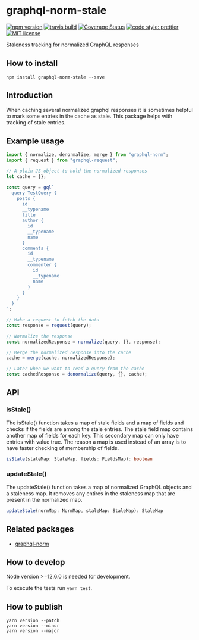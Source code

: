 # graphql-norm-stale

[![npm version][version-image]][version-url]
[![travis build][travis-image]][travis-url]
[![Coverage Status][codecov-image]][codecov-url]
[![code style: prettier][prettier-image]][prettier-url]
[![MIT license][license-image]][license-url]

Staleness tracking for normalized GraphQL responses

## How to install

```
npm install graphql-norm-stale --save
```

## Introduction

When caching several normalized graphql responses it is sometimes helpful to mark some entries in the cache as stale. This package helps with tracking of stale entries.

## Example usage

```js
import { normalize, denormalize, merge } from "graphql-norm";
import { request } from "graphql-request";

// A plain JS object to hold the normalized responses
let cache = {};

const query = gql`
  query TestQuery {
    posts {
      id
      __typename
      title
      author {
        id
        __typename
        name
      }
      comments {
        id
        __typename
        commenter {
          id
          __typename
          name
        }
      }
    }
  }
`;

// Make a request to fetch the data
const response = request(query);

// Normalize the response
const normalizedResponse = normalize(query, {}, response);

// Merge the normalized response into the cache
cache = merge(cache, normalizedResponse);

// Later when we want to read a query from the cache
const cachedResponse = denormalize(query, {}, cache);
```

## API

### isStale()

The isStale() function takes a map of stale fields and a map of fields and checks if the fields are among the stale entries. The stale field map contains another map of fields for each key. This secondary map can only have entries with value true. The reason a map is used instead of an array is to have faster checking of membership of fields.

```ts
isStale(staleMap: StaleMap, fields: FieldsMap): boolean
```

### updateStale()

The updateStale() function takes a map of normalized GraphQL objects and a staleness map. It removes any entires in the staleness map that are present in the normalized map.

```ts
updateStale(normMap: NormMap, staleMap: StaleMap): StaleMap
```

## Related packages

- [graphql-norm](https://www.npmjs.com/package/graphql-norm)

## How to develop

Node version >=12.6.0 is needed for development.

To execute the tests run `yarn test`.

## How to publish

```
yarn version --patch
yarn version --minor
yarn version --major
```

[version-image]: https://img.shields.io/npm/v/graphql-norm-stale.svg?style=flat
[version-url]: https://www.npmjs.com/package/graphql-norm-stale
[travis-image]: https://travis-ci.com/dividab/graphql-norm-stale.svg?branch=master&style=flat
[travis-url]: https://travis-ci.com/dividab/graphql-norm-stale
[codecov-image]: https://codecov.io/gh/dividab/graphql-norm-stale/branch/master/graph/badge.svg
[codecov-url]: https://codecov.io/gh/dividab/graphql-norm-stale
[license-image]: https://img.shields.io/github/license/dividab/graphql-norm-stale.svg?style=flat
[license-url]: https://opensource.org/licenses/MIT
[prettier-image]: https://img.shields.io/badge/code_style-prettier-ff69b4.svg?style=flat
[prettier-url]: https://github.com/prettier/prettier

